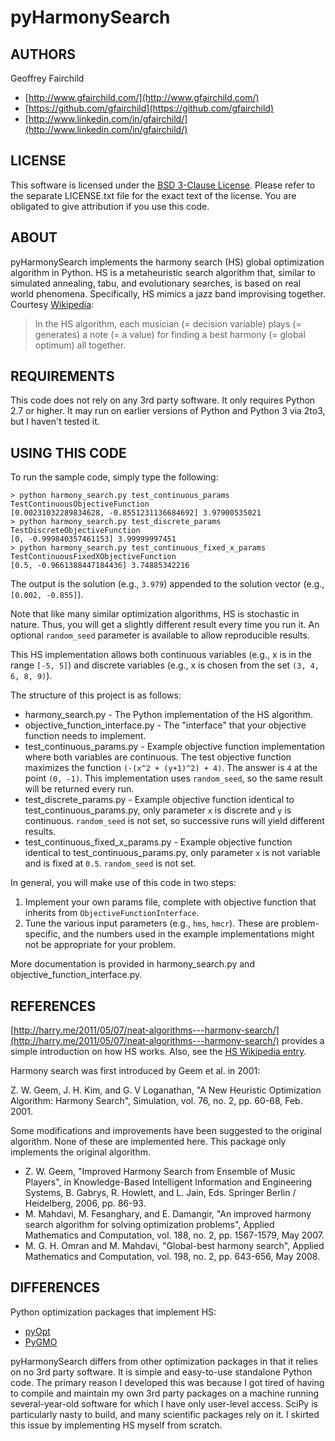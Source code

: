 # pyHarmonySearch

## AUTHORS
Geoffrey Fairchild
* [http://www.gfairchild.com/](http://www.gfairchild.com/)
* [https://github.com/gfairchild](https://github.com/gfairchild)
* [http://www.linkedin.com/in/gfairchild/](http://www.linkedin.com/in/gfairchild/)

## LICENSE
This software is licensed under the [BSD 3-Clause License](http://opensource.org/licenses/BSD-3-Clause). Please refer to the separate LICENSE.txt file for the exact text of the license. You are obligated to give attribution if you use this code.

## ABOUT
pyHarmonySearch implements the harmony search (HS) global optimization algorithm in Python. HS is a metaheuristic search algorithm that, similar to simulated annealing, tabu, and evolutionary searches, is based on real world phenomena. Specifically, HS mimics a jazz band improvising together. Courtesy [Wikipedia](http://en.wikipedia.org/wiki/Harmony_search):

> In the HS algorithm, each musician (= decision variable) plays (= generates) a note (= a value) for finding a best harmony (= global optimum) all together.

## REQUIREMENTS
This code does not rely on any 3rd party software. It only requires Python 2.7 or higher. It may run on earlier versions of Python and Python 3 via 2to3, but I haven't tested it.

## USING THIS CODE
To run the sample code, simply type the following:

	> python harmony_search.py test_continuous_params TestContinuousObjectiveFunction
	[0.00231032289834628, -0.8551231136684692] 3.97900535021
	> python harmony_search.py test_discrete_params TestDiscreteObjectiveFunction
	[0, -0.999840357461153] 3.99999997451
	> python harmony_search.py test_continuous_fixed_x_params TestContinuousFixedXObjectiveFunction
	[0.5, -0.9661388447184436] 3.74885342216
	
The output is the solution (e.g., `3.979`) appended to the solution vector (e.g., `[0.002, -0.855]`).

Note that like many similar optimization algorithms, HS is stochastic in nature. Thus, you will get a slightly different result every time you run it. An optional `random_seed` parameter is available to allow reproducible results.

This HS implementation allows both continuous variables (e.g., x is in the range `[-5, 5]`) and discrete variables (e.g., x is chosen from the set `(3, 4, 6, 8, 9)`).

The structure of this project is as follows:

* harmony_search.py - The Python implementation of the HS algorithm.
* objective_function_interface.py - The "interface" that your objective function needs to implement.
* test_continuous_params.py - Example objective function implementation where both variables are continuous. The test objective function maximizes the function `(-(x^2 + (y+1)^2) + 4)`. The answer is `4` at the point `(0, -1)`. This implementation uses `random_seed`, so the same result will be returned every run.
* test_discrete_params.py - Example objective function identical to test_continuous_params.py, only parameter `x` is discrete and `y` is continuous. `random_seed` is not set, so successive runs will yield different results.
* test_continuous_fixed_x_params.py - Example objective function identical to test_continuous_params.py, only parameter `x` is not variable and is fixed at `0.5`. `random_seed` is not set.

In general, you will make use of this code in two steps:

1. Implement your own params file, complete with objective function that inherits from `ObjectiveFunctionInterface`.
1. Tune the various input parameters (e.g., `hms`, `hmcr`). These are problem-specific, and the numbers used in the example implementations might not be appropriate for your problem.

More documentation is provided in harmony_search.py and objective_function_interface.py.

## REFERENCES
[http://harry.me/2011/05/07/neat-algorithms---harmony-search/](http://harry.me/2011/05/07/neat-algorithms---harmony-search/) provides a simple introduction on how HS works. Also, see the [HS Wikipedia entry](http://en.wikipedia.org/wiki/Harmony_search).

Harmony search was first introduced by Geem et al. in 2001:

Z. W. Geem, J. H. Kim, and G. V Loganathan, "A New Heuristic Optimization Algorithm: Harmony Search", Simulation, vol. 76, no. 2, pp. 60-68, Feb. 2001.
	
Some modifications and improvements have been suggested to the original algorithm. None of these are implemented here. This package only implements the original algorithm.

* Z. W. Geem, "Improved Harmony Search from Ensemble of Music Players", in Knowledge-Based Intelligent Information and Engineering Systems, B. Gabrys, R. Howlett, and L. Jain, Eds. Springer Berlin / Heidelberg, 2006, pp. 86-93.
* M. Mahdavi, M. Fesanghary, and E. Damangir, "An improved harmony search algorithm for solving optimization problems", Applied Mathematics and Computation, vol. 188, no. 2, pp. 1567-1579, May 2007.
* M. G. H. Omran and M. Mahdavi, "Global-best harmony search", Applied Mathematics and Computation, vol. 198, no. 2, pp. 643-656, May 2008.

## DIFFERENCES
Python optimization packages that implement HS:

* [pyOpt](http://www.pyopt.org/)
* [PyGMO](http://pagmo.sourceforge.net/pygmo/)

pyHarmonySearch differs from other optimization packages in that it relies on no 3rd party software. It is simple and easy-to-use standalone Python code. The primary reason I developed this was because I got tired of having to compile and maintain my own 3rd party packages on a machine running several-year-old software for which I have only user-level access. SciPy is particularly nasty to build, and many scientific packages rely on it. I skirted this issue by implementing HS myself from scratch.
